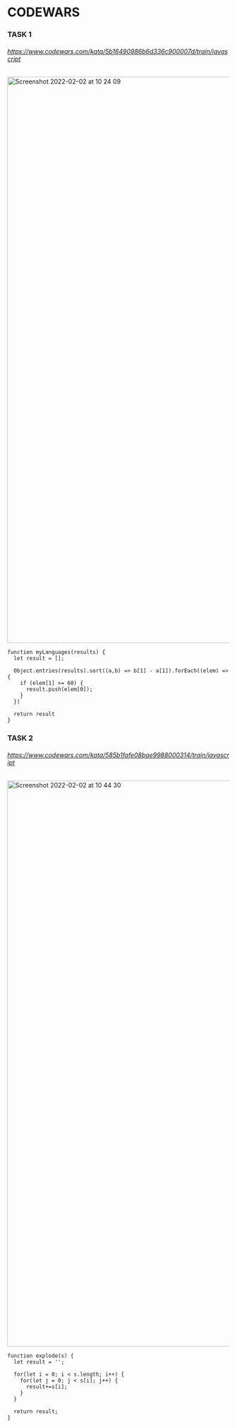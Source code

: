 # CODEWARS

### TASK 1
###### https://www.codewars.com/kata/5b16490986b6d336c900007d/train/javascript

<img width="1280" alt="Screenshot 2022-02-02 at 10 24 09" src="https://user-images.githubusercontent.com/67319575/152111472-fad27c4a-a99e-46f1-b547-d682cd2d03b8.png">

```
function myLanguages(results) {
  let result = [];
  
  Object.entries(results).sort((a,b) => b[1] - a[1]).forEach((elem) => {
    if (elem[1] >= 60) {
      result.push(elem[0]);
    }
  })
  
  return result
}
```

### TASK 2
###### https://www.codewars.com/kata/585b1fafe08bae9988000314/train/javascript

<img width="1280" alt="Screenshot 2022-02-02 at 10 44 30" src="https://user-images.githubusercontent.com/67319575/152113516-87b70e88-448d-4e80-b222-fc46559c002a.png">

```
function explode(s) {
  let result = '';

  for(let i = 0; i < s.length; i++) {
    for(let j = 0; j < s[i]; j++) {
      result+=s[i];
    }
  }
  
  return result;
}
```
